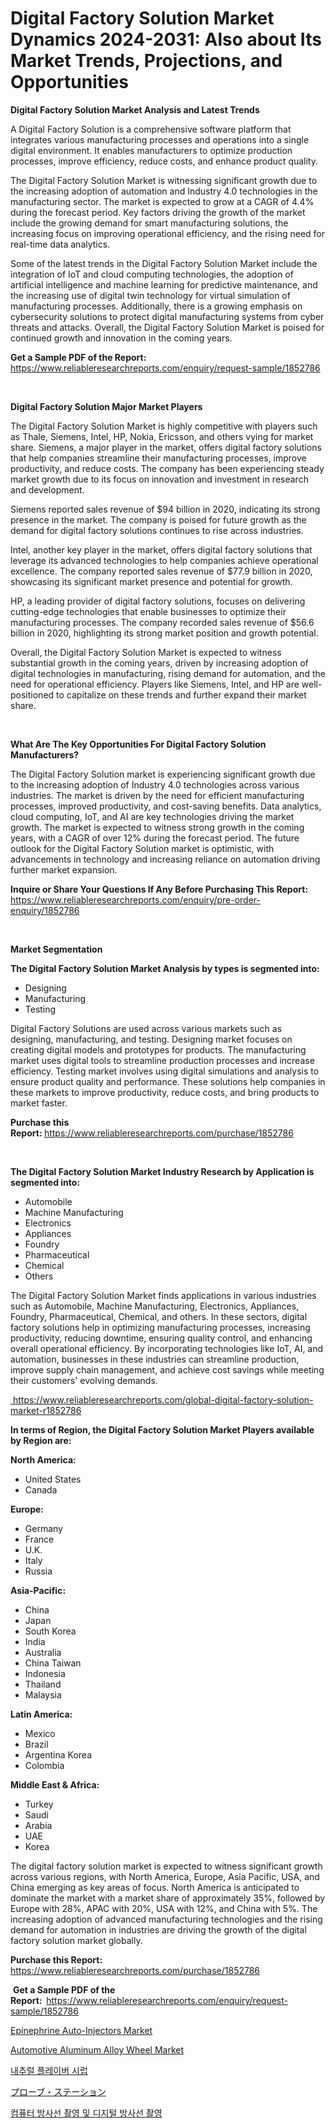<p><h1>Digital Factory Solution Market Dynamics 2024-2031: Also about Its Market Trends, Projections, and Opportunities</h1></p><p><strong>Digital Factory Solution Market Analysis and Latest Trends</strong></p>
<p><p>A Digital Factory Solution is a comprehensive software platform that integrates various manufacturing processes and operations into a single digital environment. It enables manufacturers to optimize production processes, improve efficiency, reduce costs, and enhance product quality.</p><p>The Digital Factory Solution Market is witnessing significant growth due to the increasing adoption of automation and Industry 4.0 technologies in the manufacturing sector. The market is expected to grow at a CAGR of 4.4% during the forecast period. Key factors driving the growth of the market include the growing demand for smart manufacturing solutions, the increasing focus on improving operational efficiency, and the rising need for real-time data analytics.</p><p>Some of the latest trends in the Digital Factory Solution Market include the integration of IoT and cloud computing technologies, the adoption of artificial intelligence and machine learning for predictive maintenance, and the increasing use of digital twin technology for virtual simulation of manufacturing processes. Additionally, there is a growing emphasis on cybersecurity solutions to protect digital manufacturing systems from cyber threats and attacks. Overall, the Digital Factory Solution Market is poised for continued growth and innovation in the coming years.</p></p>
<p><strong>Get a Sample PDF of the Report:&nbsp;</strong> <a href="https://www.reliableresearchreports.com/enquiry/request-sample/1852786">https://www.reliableresearchreports.com/enquiry/request-sample/1852786</a></p>
<p>&nbsp;</p>
<p><strong>Digital Factory Solution Major Market Players</strong></p>
<p><p>The Digital Factory Solution Market is highly competitive with players such as Thale, Siemens, Intel, HP, Nokia, Ericsson, and others vying for market share. Siemens, a major player in the market, offers digital factory solutions that help companies streamline their manufacturing processes, improve productivity, and reduce costs. The company has been experiencing steady market growth due to its focus on innovation and investment in research and development.</p><p>Siemens reported sales revenue of $94 billion in 2020, indicating its strong presence in the market. The company is poised for future growth as the demand for digital factory solutions continues to rise across industries.</p><p>Intel, another key player in the market, offers digital factory solutions that leverage its advanced technologies to help companies achieve operational excellence. The company reported sales revenue of $77.9 billion in 2020, showcasing its significant market presence and potential for growth.</p><p>HP, a leading provider of digital factory solutions, focuses on delivering cutting-edge technologies that enable businesses to optimize their manufacturing processes. The company recorded sales revenue of $56.6 billion in 2020, highlighting its strong market position and growth potential.</p><p>Overall, the Digital Factory Solution Market is expected to witness substantial growth in the coming years, driven by increasing adoption of digital technologies in manufacturing, rising demand for automation, and the need for operational efficiency. Players like Siemens, Intel, and HP are well-positioned to capitalize on these trends and further expand their market share.</p></p>
<p>&nbsp;</p>
<p><strong>What Are The Key Opportunities For Digital Factory Solution Manufacturers?</strong></p>
<p><p>The Digital Factory Solution market is experiencing significant growth due to the increasing adoption of Industry 4.0 technologies across various industries. The market is driven by the need for efficient manufacturing processes, improved productivity, and cost-saving benefits. Data analytics, cloud computing, IoT, and AI are key technologies driving the market growth. The market is expected to witness strong growth in the coming years, with a CAGR of over 12% during the forecast period. The future outlook for the Digital Factory Solution market is optimistic, with advancements in technology and increasing reliance on automation driving further market expansion.</p></p>
<p><strong>Inquire or Share Your Questions If Any Before Purchasing This Report:</strong> <a href="https://www.reliableresearchreports.com/enquiry/pre-order-enquiry/1852786">https://www.reliableresearchreports.com/enquiry/pre-order-enquiry/1852786</a></p>
<p>&nbsp;</p>
<p><strong>Market Segmentation</strong></p>
<p><strong>The Digital Factory Solution Market Analysis by types is segmented into:</strong></p>
<p><ul><li>Designing</li><li>Manufacturing</li><li>Testing</li></ul></p>
<p><p>Digital Factory Solutions are used across various markets such as designing, manufacturing, and testing. Designing market focuses on creating digital models and prototypes for products. The manufacturing market uses digital tools to streamline production processes and increase efficiency. Testing market involves using digital simulations and analysis to ensure product quality and performance. These solutions help companies in these markets to improve productivity, reduce costs, and bring products to market faster.</p></p>
<p><strong>Purchase this Report:&nbsp;</strong><a href="https://www.reliableresearchreports.com/purchase/1852786">https://www.reliableresearchreports.com/purchase/1852786</a></p>
<p>&nbsp;</p>
<p><strong>The Digital Factory Solution Market Industry Research by Application is segmented into:</strong></p>
<p><ul><li>Automobile</li><li>Machine Manufacturing</li><li>Electronics</li><li>Appliances</li><li>Foundry</li><li>Pharmaceutical</li><li>Chemical</li><li>Others</li></ul></p>
<p><p>The Digital Factory Solution Market finds applications in various industries such as Automobile, Machine Manufacturing, Electronics, Appliances, Foundry, Pharmaceutical, Chemical, and others. In these sectors, digital factory solutions help in optimizing manufacturing processes, increasing productivity, reducing downtime, ensuring quality control, and enhancing overall operational efficiency. By incorporating technologies like IoT, AI, and automation, businesses in these industries can streamline production, improve supply chain management, and achieve cost savings while meeting their customers' evolving demands.</p></p>
<p><a href="https://www.reliableresearchreports.com/global-digital-factory-solution-market-r1852786">&nbsp;https://www.reliableresearchreports.com/global-digital-factory-solution-market-r1852786</a></p>
<p><strong>In terms of Region, the Digital Factory Solution Market Players available by Region are:</strong></p>
<p>
    <p> <strong> North America: </strong>
        <ul>
            <li>United States</li>
            <li>Canada</li>
        </ul>
        </p> 
    <p> <strong> Europe: </strong>
        <ul>
            <li>Germany</li>
            <li>France</li>
            <li>U.K.</li>
            <li>Italy</li>
            <li>Russia</li>
        </ul>
        </p> 
    <p> <strong> Asia-Pacific: </strong>
        <ul>
            <li>China</li>
            <li>Japan</li>
            <li>South Korea</li>
            <li>India</li>
            <li>Australia</li>
            <li>China Taiwan</li>
            <li>Indonesia</li>
            <li>Thailand</li>
            <li>Malaysia</li>
        </ul>
        </p> 
    <p> <strong> Latin America: </strong>
        <ul>
            <li>Mexico</li>
            <li>Brazil</li>
            <li>Argentina Korea</li>
            <li>Colombia</li>
        </ul>
        </p> 
    <p> <strong> Middle East & Africa: </strong>
        <ul>
            <li>Turkey</li>
            <li>Saudi</li>
            <li>Arabia</li>
            <li>UAE</li>
            <li>Korea</li>
        </ul>
    </p>
    </p>
<p><p>The digital factory solution market is expected to witness significant growth across various regions, with North America, Europe, Asia Pacific, USA, and China emerging as key areas of focus. North America is anticipated to dominate the market with a market share of approximately 35%, followed by Europe with 28%, APAC with 20%, USA with 12%, and China with 5%. The increasing adoption of advanced manufacturing technologies and the rising demand for automation in industries are driving the growth of the digital factory solution market globally.</p></p>
<p><strong>Purchase this Report: </strong><a href="https://www.reliableresearchreports.com/purchase/1852786">https://www.reliableresearchreports.com/purchase/1852786</a></p>
<p>&nbsp;<strong>Get a Sample PDF of the Report:&nbsp;&nbsp;</strong><a href="https://www.reliableresearchreports.com/enquiry/request-sample/1852786">https://www.reliableresearchreports.com/enquiry/request-sample/1852786</a></p>
<p><strong></strong></p>
<p><p><a href="https://www.linkedin.com/pulse/insights-epinephrine-auto-injectors-market-size-analysing-fr2ye?trackingId=Q2g9KGNU29FFyaJyXQEa7w%3D%3D">Epinephrine Auto-Injectors Market</a></p><p><a href="https://www.linkedin.com/pulse/automotive-aluminum-alloy-wheel-market-growth-trends-vm6qe?trackingId=%2BYxzFX9ih3EHBwryJ95Ddw%3D%3D">Automotive Aluminum Alloy Wheel Market</a></p><p><a href="https://github.com/Madalyell456456/Market-Research-Report-List-1/blob/main/751627465313.md">내추럴 플레이버 시럽</a></p><p><a href="https://medium.com/@cielostamm/%E3%83%97%E3%83%AD%E3%83%BC%E3%83%96%E3%82%B9%E3%83%86%E3%83%BC%E3%82%B7%E3%83%A7%E3%83%B3%E5%B8%82%E5%A0%B4-%E5%B8%82%E5%A0%B4%E3%82%B7%E3%82%A7%E3%82%A2-%E5%B8%82%E5%A0%B4%E5%8B%95%E5%90%91-%E3%81%8A%E3%82%88%E3%81%B3%E5%B0%86%E6%9D%A5%E3%81%AE%E6%88%90%E9%95%B7%E3%82%92%E6%8E%A2%E3%82%8B-88e712559490">プローブ・ステーション</a></p><p><a href="https://medium.com/@ethawolf/%EC%BB%B4%ED%93%A8%ED%84%B0-%EB%B0%A9%EC%82%AC%EC%84%A0-%EC%B4%AC%EC%98%81-%EB%B0%8F-%EB%94%94%EC%A7%80%ED%84%B8-%EB%B0%A9%EC%82%AC%EC%84%A0-%EC%B4%AC%EC%98%81-%EC%8B%9C%EC%9E%A5-%EB%B6%84%EC%84%9D-%EA%B8%80%EB%A1%9C%EB%B2%8C-%EC%82%B0%EC%97%85-%EC%A0%84%EB%A7%9D-%EB%B0%8F-%EC%A0%84%EB%A7%9D-2024%EB%85%84-2031%EB%85%84-9ed75da33276">컴퓨터 방사선 촬영 및 디지털 방사선 촬영</a></p></p>